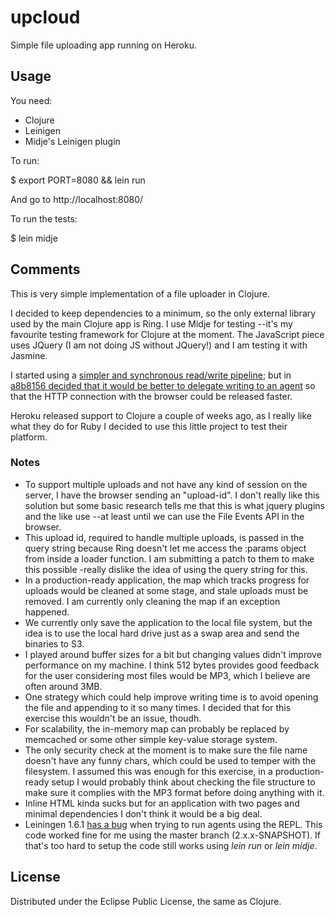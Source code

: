 # upcloud

Simple file uploading app running on Heroku.

## Usage

You need:
- Clojure
- Leinigen
- Midje's Leinigen plugin

To run:

   $ export PORT=8080 && lein run

And go to http://localhost:8080/

To run the tests:

   $ lein midje

## Comments
This is very simple implementation of a file uploader in Clojure.

I decided to keep dependencies to a minimum, so the only external
library used by the main Clojure app is Ring. I use Midje for testing
--it's my favourite testing framework for Clojure at the moment. The
JavaScript piece uses JQuery (I am not doing JS without JQuery!) and I
am testing it with Jasmine.

I started using a [simpler and synchronous read/write
pipeline](https://github.com/pcalcado/UpCloud/blob/26d33a84d17f8241778829071067a4da64cfcbb5/src/upcloud/upload.clj);
but in [a8b8156 decided that it would be better to delegate writing to
an agent](https://github.com/pcalcado/UpCloud/commit/a8b8156a51a520e2e36e24218319636cbcddbd7e)
so that the HTTP connection with the browser could be released faster.

Heroku released support to Clojure a couple of weeks ago, as I really
like what they do for Ruby I decided to use this little project to
test their platform.

### Notes
- To support multiple uploads and not have any kind of session on the
server, I have the browser sending an "upload-id". I don't really like
this solution but some basic research tells me that this is what
jquery plugins and the like use --at least until we can use the File
Events API in the browser. 
- This upload id, required to handle multiple uploads, is passed in the
query string because Ring doesn't let me access the :params object
from inside a loader function. I am submitting a patch to them to make
this possible -really dislike the idea of using the query string for
this.
- In a production-ready application, the map which tracks progress for
uploads would  be cleaned at some stage, and stale uploads must be
removed. I am currently only cleaning the map if an exception happened.
- We currently only save the application to the local file system, but
the idea is to use the local hard drive just as a swap area and send
the binaries to S3.
- I played around buffer sizes for a bit but changing values didn't
improve performance on my machine. I think 512 bytes provides good
feedback for the user considering most files would be MP3, which I
believe are often around 3MB.
- One strategy which could help improve writing time is to avoid
opening the file and appending to it so many times. I decided that for
this exercise this wouldn't be an issue, thoudh.
- For scalability, the in-memory map can probably be replaced by
memcached or some other simple key-value storage system.
- The only security check at the moment is to make sure the file name
doesn't have any funny chars, which could be used to temper with the
filesystem. I assumed this was enough for this exercise, in a
production-ready setup I would probably think about checking the file
structure to make sure it complies with the MP3 format before doing
anything with it.
- Inline HTML kinda sucks but for an application with two pages and
minimal dependencies I don't think it would be a big deal.
- Leiningen 1.6.1 [has a
bug](https://github.com/technomancy/leiningen/issues/227) when trying
to run agents using the REPL. This code worked fine for me using the
master branch (2.x.x-SNAPSHOT). If that's too hard to setup the code
still works using _lein run_ or _lein midje_.

## License

Distributed under the Eclipse Public License, the same as Clojure.
